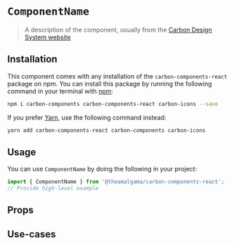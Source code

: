# `ComponentName`

> A description of the component, usually from the
> [Carbon Design System website](https://www.carbondesignsystem.com/)

<!-- You can run `npx doctoc --title '## Table of Contents' <path-to-file.md>` to automatically generate the table of contents for this page -->

<!-- prettier-ignore-start -->

<!-- START doctoc generated TOC please keep comment here to allow auto update -->

<!-- DON'T EDIT THIS SECTION, INSTEAD RE-RUN doctoc TO UPDATE -->

<!-- END doctoc generated TOC please keep comment here to allow auto update -->

<!-- prettier-ignore-end -->

## Installation

This component comes with any installation of the `carbon-components-react`
package on npm. You can install this package by running the following command in
your terminal with [npm](https://www.npmjs.com/):

```bash
npm i carbon-components carbon-components-react carbon-icons --save
```

If you prefer [Yarn](https://yarnpkg.com/en/), use the following command
instead:

```bash
yarn add carbon-components-react carbon-components carbon-icons
```

## Usage

You can use `ComponentName` by doing the following in your project:

```jsx
import { ComponentName } from '@theamalgama/carbon-components-react';
// Provide high-level example
```

## Props

<!-- Write about anything prop-specific for this component if necessary -->

## Use-cases

<!-- Detail common use-cases or patterns for this component -->
